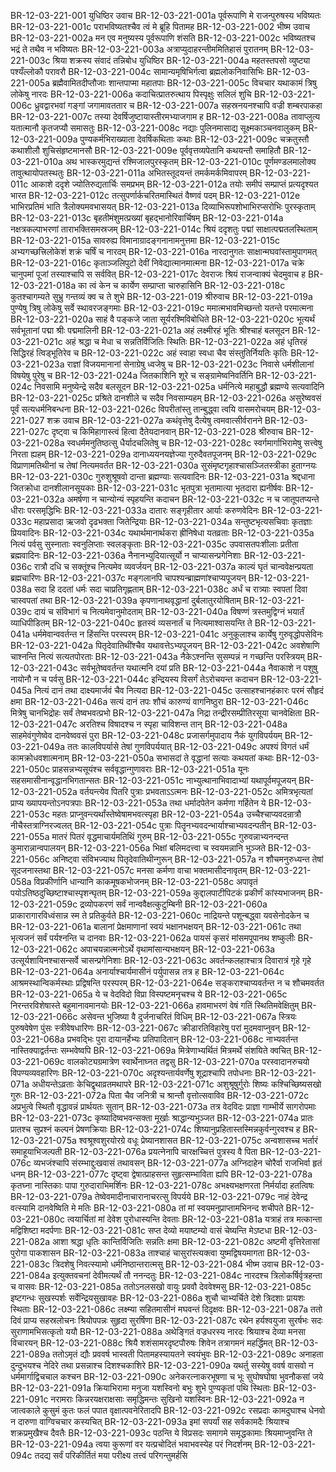 BR-12-03-221-001  	युधिष्ठिर उवाच
BR-12-03-221-001a	पूर्वरूपाणि मे राजन्पुरुषस्य भविष्यतः
BR-12-03-221-001c	पराभविष्यतश्चैव त्वं मे ब्रूहि पितामह
BR-12-03-221-002  	भीष्म उवाच
BR-12-03-221-002a	मन एव मनुष्यस्य पूर्वरूपाणि शंसति
BR-12-03-221-002c	भविष्यतश्च भद्रं ते तथैव न भविष्यतः
BR-12-03-221-003a	अत्राप्युदाहरन्तीममितिहासं पुरातनम्
BR-12-03-221-003c	श्रिया शक्रस्य संवादं तन्निबोध युधिष्ठिर
BR-12-03-221-004a	महतस्तपसो व्युष्ट्या पश्यँल्लोकौ परावरौ
BR-12-03-221-004c	सामान्यमृषिभिर्गत्वा ब्रह्मलोकनिवासिभिः
BR-12-03-221-005a	ब्रह्मैवामितदीप्तौजाः शान्तपाप्मा महातपाः
BR-12-03-221-005c	विचचार यथाकामं त्रिषु लोकेषु नारदः
BR-12-03-221-006a	कदाचित्प्रातरुत्थाय पिस्पृक्षुः सलिलं शुचि
BR-12-03-221-006c	ध्रुवद्वारभवां गङ्गां जगामावततार च
BR-12-03-221-007a	सहस्रनयनश्चापि वज्री शम्बरपाकहा
BR-12-03-221-007c	तस्या देवर्षिजुष्टायास्तीरमभ्याजगाम ह
BR-12-03-221-008a	तावाप्लुत्य यतात्मानौ कृतजप्यौ समासतुः
BR-12-03-221-008c	नद्याः पुलिनमासाद्य सूक्ष्मकाञ्चनवालुकम्
BR-12-03-221-009a	पुण्यकर्मभिराख्याता देवर्षिकथिताः कथाः
BR-12-03-221-009c	चक्रतुस्तौ कथाशीलौ शुचिसंहृष्टमानसौ
BR-12-03-221-009e	पूर्ववृत्तव्यपेतानि कथयन्तौ समाहितौ
BR-12-03-221-010a	अथ भास्करमुद्यन्तं रश्मिजालपुरस्कृतम्
BR-12-03-221-010c	पूर्णमण्डलमालोक्य तावुत्थायोपतस्थतुः
BR-12-03-221-011a	अभितस्तूदयन्तं तमर्कमर्कमिवापरम्
BR-12-03-221-011c	आकाशे ददृशे ज्योतिरुद्यतार्चिः समप्रभम्
BR-12-03-221-012a	तयोः समीपं सम्प्राप्तं प्रत्यदृश्यत भारत
BR-12-03-221-012c	तत्सुपर्णार्कचरितमास्थितं वैष्णवं पदम्
BR-12-03-221-012e	भाभिरप्रतिमं भाति त्रैलोक्यमवभासयत्
BR-12-03-221-013a	दिव्याभिरूपशोभाभिरप्सरोभिः पुरस्कृताम्
BR-12-03-221-013c	बृहतीमंशुमत्प्रख्यां बृहद्भानोरिवार्चिषम्
BR-12-03-221-014a	नक्षत्रकल्पाभरणां ताराभक्तिसमस्रजम्
BR-12-03-221-014c	श्रियं ददृशतुः पद्मां साक्षात्पद्मतलस्थिताम्
BR-12-03-221-015a	सावरुह्य विमानाग्रादङ्गनानामनुत्तमा
BR-12-03-221-015c	अभ्यगच्छत्त्रिलोकेशं शक्रं चर्षिं च नारदम्
BR-12-03-221-016a	नारदानुगतः साक्षान्मघवांस्तामुपागमत्
BR-12-03-221-016c	कृताञ्जलिपुटो देवीं निवेद्यात्मानमात्मना
BR-12-03-221-017a	चक्रे चानुपमां पूजां तस्याश्चापि स सर्ववित्
BR-12-03-221-017c	देवराजः श्रियं राजन्वाक्यं चेदमुवाच ह
BR-12-03-221-018a	का त्वं केन च कार्येण सम्प्राप्ता चारुहासिनि
BR-12-03-221-018c	कुतश्चागम्यते सुभ्रु गन्तव्यं क्व च ते शुभे
BR-12-03-221-019  	श्रीरुवाच
BR-12-03-221-019a	पुण्येषु त्रिषु लोकेषु सर्वे स्थावरजङ्गमाः
BR-12-03-221-019c	ममात्मभावमिच्छन्तो यतन्ते परमात्मना
BR-12-03-221-020a	साहं वै पङ्कजे जाता सूर्यरश्मिविबोधिते
BR-12-03-221-020c	भूत्यर्थं सर्वभूतानां पद्मा श्रीः पद्ममालिनी
BR-12-03-221-021a	अहं लक्ष्मीरहं भूतिः श्रीश्चाहं बलसूदन
BR-12-03-221-021c	अहं श्रद्धा च मेधा च सन्नतिर्विजितिः स्थितिः
BR-12-03-221-022a	अहं धृतिरहं सिद्धिरहं त्विड्भूतिरेव च
BR-12-03-221-022c	अहं स्वाहा स्वधा चैव संस्तुतिर्नियतिः कृतिः
BR-12-03-221-023a	राज्ञां विजयमानानां सेनाग्रेषु ध्वजेषु च
BR-12-03-221-023c	निवासे धर्मशीलानां विषयेषु पुरेषु च
BR-12-03-221-024a	जितकाशिनि शूरे च सङ्ग्रामेष्वनिवर्तिनि
BR-12-03-221-024c	निवसामि मनुष्येन्द्रे सदैव बलसूदन
BR-12-03-221-025a	धर्मनित्ये महाबुद्धौ ब्रह्मण्ये सत्यवादिनि
BR-12-03-221-025c	प्रश्रिते दानशीले च सदैव निवसाम्यहम्
BR-12-03-221-026a	असुरेष्ववसं पूर्वं सत्यधर्मनिबन्धना
BR-12-03-221-026c	विपरीतांस्तु तान्बुद्ध्वा त्वयि वासमरोचयम्
BR-12-03-221-027  	शक्र उवाच
BR-12-03-221-027a	कथंवृत्तेषु दैत्येषु त्वमवात्सीर्वरानने
BR-12-03-221-027c	दृष्ट्वा च किमिहागास्त्वं हित्वा दैतेयदानवान्
BR-12-03-221-028  	श्रीरुवाच
BR-12-03-221-028a	स्वधर्ममनुतिष्ठत्सु धैर्यादचलितेषु च
BR-12-03-221-028c	स्वर्गमार्गाभिरामेषु सत्त्वेषु निरता ह्यहम्
BR-12-03-221-029a	दानाध्ययनयज्ञेज्या गुरुदैवतपूजनम्
BR-12-03-221-029c	विप्राणामतिथीनां च तेषां नित्यमवर्तत
BR-12-03-221-030a	सुसंमृष्टगृहाश्चासञ्जितस्त्रीका हुताग्नयः
BR-12-03-221-030c	गुरुशुश्रूषवो दान्ता ब्रह्मण्याः सत्यवादिनः
BR-12-03-221-031a	श्रद्दधाना जितक्रोधा दानशीलानसूयकाः
BR-12-03-221-031c	भृतपुत्रा भृतामात्या भृतदारा ह्यनीर्षवः
BR-12-03-221-032a	अमर्षणा न चान्योन्यं स्पृहयन्ति कदाचन
BR-12-03-221-032c	न च जातूपतप्यन्ते धीराः परसमृद्धिभिः
BR-12-03-221-033a	दातारः सङ्गृहीतार आर्याः करुणवेदिनः
BR-12-03-221-033c	महाप्रसादा ऋजवो दृढभक्ता जितेन्द्रियाः
BR-12-03-221-034a	सन्तुष्टभृत्यसचिवाः कृतज्ञाः प्रियवादिनः
BR-12-03-221-034c	यथार्थमानार्थकरा ह्रीनिषेधा यतव्रताः
BR-12-03-221-035a	नित्यं पर्वसु सुस्नाताः स्वनुलिप्ताः स्वलङ्कृताः
BR-12-03-221-035c	उपवासतपःशीलाः प्रतीता ब्रह्मवादिनः
BR-12-03-221-036a	नैनानभ्युदियात्सूर्यो न चाप्यासन्प्रगेनिशाः
BR-12-03-221-036c	रात्रौ दधि च सक्तूंश्च नित्यमेव व्यवर्जयन्
BR-12-03-221-037a	काल्यं घृतं चान्ववेक्षन्प्रयता ब्रह्मचारिणः
BR-12-03-221-037c	मङ्गलानपि चापश्यन्ब्राह्मणांश्चाप्यपूजयन्
BR-12-03-221-038a	सदा हि ददतां धर्मः सदा चाप्रतिगृह्णताम्
BR-12-03-221-038c	अर्धं च रात्र्याः स्वपतां दिवा चास्वपतां तथा
BR-12-03-221-039a	कृपणानाथवृद्धानां दुर्बलातुरयोषिताम्
BR-12-03-221-039c	दायं च संविभागं च नित्यमेवानुमोदताम्
BR-12-03-221-040a	विषण्णं त्रस्तमुद्विग्नं भयार्तं व्याधिपीडितम्
BR-12-03-221-040c	हृतस्वं व्यसनार्तं च नित्यमाश्वासयन्ति ते
BR-12-03-221-041a	धर्ममेवान्ववर्तन्त न हिंसन्ति परस्परम्
BR-12-03-221-041c	अनुकूलाश्च कार्येषु गुरुवृद्धोपसेविनः
BR-12-03-221-042a	पितृदेवातिथींश्चैव यथावत्तेऽभ्यपूजयन्
BR-12-03-221-042c	अवशेषाणि चाश्नन्ति नित्यं सत्यतपोरताः
BR-12-03-221-043a	नैकेऽश्नन्ति सुसम्पन्नं न गच्छन्ति परस्त्रियम्
BR-12-03-221-043c	सर्वभूतेष्ववर्तन्त यथात्मनि दयां प्रति
BR-12-03-221-044a	नैवाकाशे न पशुषु नायोनौ न च पर्वसु
BR-12-03-221-044c	इन्द्रियस्य विसर्गं तेऽरोचयन्त कदाचन
BR-12-03-221-045a	नित्यं दानं तथा दाक्ष्यमार्जवं चैव नित्यदा
BR-12-03-221-045c	उत्साहश्चानहंकारः परमं सौहृदं क्षमा
BR-12-03-221-046a	सत्यं दानं तपः शौचं कारुण्यं वागनिष्ठुरा
BR-12-03-221-046c	मित्रेषु चानभिद्रोहः सर्वं तेष्वभवत्प्रभो
BR-12-03-221-047a	निद्रा तन्द्रीरसम्प्रीतिरसूया चानवेक्षिता
BR-12-03-221-047c	अरतिश्च विषादश्च न स्पृहा चाविशन्त तान्
BR-12-03-221-048a	साहमेवंगुणेष्वेव दानवेष्ववसं पुरा
BR-12-03-221-048c	प्रजासर्गमुपादाय नैकं युगविपर्ययम्
BR-12-03-221-049a	ततः कालविपर्यासे तेषां गुणविपर्ययात्
BR-12-03-221-049c	अपश्यं विगतं धर्मं कामक्रोधवशात्मनाम्
BR-12-03-221-050a	सभासदां ते वृद्धानां सत्याः कथयतां कथाः
BR-12-03-221-050c	प्राहसन्नभ्यसूयंश्च सर्ववृद्धान्गुणावराः
BR-12-03-221-051a	यूनः सहसमासीनान्वृद्धानभिगतान्सतः
BR-12-03-221-051c	नाभ्युत्थानाभिवादाभ्यां यथापूर्वमपूजयन्
BR-12-03-221-052a	वर्तयन्त्येव पितरि पुत्राः प्रभवताऽऽत्मनः
BR-12-03-221-052c	अमित्रभृत्यतां प्राप्य ख्यापयन्तोऽनपत्रपाः
BR-12-03-221-053a	तथा धर्मादपेतेन कर्मणा गर्हितेन ये
BR-12-03-221-053c	महतः प्राप्नुवन्त्यर्थांस्तेष्वेषामभवत्स्पृहा
BR-12-03-221-054a	उच्चैश्चाप्यवदन्रात्रौ नीचैस्तत्राग्निरज्वलत्
BR-12-03-221-054c	पुत्राः पितॄनभ्यवदन्भार्याश्चाभ्यवदन्पतीन्
BR-12-03-221-055a	मातरं पितरं वृद्धमाचार्यमतिथिं गुरुम्
BR-12-03-221-055c	गुरुवन्नाभ्यनन्दन्त कुमारान्नान्वपालयन्
BR-12-03-221-056a	भिक्षां बलिमदत्त्वा च स्वयमन्नानि भुञ्जते
BR-12-03-221-056c	अनिष्ट्वा संविभज्याथ पितृदेवातिथीन्गुरून्
BR-12-03-221-057a	न शौचमनुरुध्यन्त तेषां सूदजनास्तथा
BR-12-03-221-057c	मनसा कर्मणा वाचा भक्तमासीदनावृतम्
BR-12-03-221-058a	विप्रकीर्णानि धान्यानि काकमूषकभोजनम्
BR-12-03-221-058c	अपावृतं पयोऽतिष्ठदुच्छिष्टाश्चास्पृशन्घृतम्
BR-12-03-221-059a	कुद्दालपाटीपिटकं प्रकीर्णं कांस्यभाजनम्
BR-12-03-221-059c	द्रव्योपकरणं सर्वं नान्ववैक्षत्कुटुम्बिनी
BR-12-03-221-060a	प्राकारागारविध्वंसान्न स्म ते प्रतिकुर्वते
BR-12-03-221-060c	नाद्रियन्ते पशून्बद्ध्वा यवसेनोदकेन च
BR-12-03-221-061a	बालानां प्रेक्षमाणानां स्वयं भक्षानभक्षयन्
BR-12-03-221-061c	तथा भृत्यजनं सर्वं पर्यश्नन्ति च दानवाः
BR-12-03-221-062a	पायसं कृसरं मांसमपूपानथ शष्कुलीः
BR-12-03-221-062c	अपाचयन्नात्मनोऽर्थे वृथामांसान्यभक्षयन्
BR-12-03-221-063a	उत्सूर्यशायिनश्चासन्सर्वे चासन्प्रगेनिशाः
BR-12-03-221-063c	अवर्तन्कलहाश्चात्र दिवारात्रं गृहे गृहे
BR-12-03-221-064a	अनार्याश्चार्यमासीनं पर्युपासन्न तत्र ह
BR-12-03-221-064c	आश्रमस्थान्विकर्मस्थाः प्रद्विषन्ति परस्परम्
BR-12-03-221-064e	सङ्कराश्चाप्यवर्तन्त न च शौचमवर्तत
BR-12-03-221-065a	ये च वेदविदो विप्रा विस्पष्टमनृचश्च ये
BR-12-03-221-065c	निरन्तरविशेषास्ते बहुमानावमानयोः
BR-12-03-221-066a	हावमाभरणं वेषं गतिं स्थितिमवेक्षितुम्
BR-12-03-221-066c	असेवन्त भुजिष्या वै दुर्जनाचरितं विधिम्
BR-12-03-221-067a	स्त्रियः पुरुषवेषेण पुंसः स्त्रीवेषधारिणः
BR-12-03-221-067c	क्रीडारतिविहारेषु परां मुदमवाप्नुवन्
BR-12-03-221-068a	प्रभवद्भिः पुरा दायानर्हेभ्यः प्रतिपादितान्
BR-12-03-221-068c	नाभ्यवर्तन्त नास्तिक्याद्वर्तन्तः सम्भवेष्वपि
BR-12-03-221-069a	मित्रेणाभ्यर्थितं मित्रमर्थे संशयिते क्वचित्
BR-12-03-221-069c	वालकोट्यग्रमात्रेण स्वार्थेनाघ्नत तद्वसु
BR-12-03-221-070a	परस्वादानरुचयो विपण्यव्यवहारिणः
BR-12-03-221-070c	अदृश्यन्तार्यवर्णेषु शूद्राश्चापि तपोधनाः
BR-12-03-221-071a	अधीयन्तेऽव्रताः केचिद्वृथाव्रतमथापरे
BR-12-03-221-071c	अशुश्रूषुर्गुरोः शिष्यः कश्चिच्छिष्यसखो गुरुः
BR-12-03-221-072a	पिता चैव जनित्री च श्रान्तौ वृत्तोत्सवाविव
BR-12-03-221-072c	अप्रभुत्वे स्थितौ वृद्धावन्नं प्रार्थयतः सुतान्
BR-12-03-221-073a	तत्र वेदविदः प्राज्ञा गाम्भीर्ये सागरोपमाः
BR-12-03-221-073c	कृष्यादिष्वभवन्सक्ता मूर्खाः श्राद्धान्यभुञ्जत
BR-12-03-221-074a	प्रातः प्रातश्च सुप्रश्नं कल्पनं प्रेषणक्रियाः
BR-12-03-221-074c	शिष्यानुप्रहितास्तस्मिन्नकुर्वन्गुरवश्च ह
BR-12-03-221-075a	श्वश्रूश्वशुरयोरग्रे वधूः प्रेष्यानशासत
BR-12-03-221-075c	अन्वशासच्च भर्तारं समाहूयाभिजल्पती
BR-12-03-221-076a	प्रयत्नेनापि चारक्षच्चित्तं पुत्रस्य वै पिता
BR-12-03-221-076c	व्यभजंश्चापि संरम्भाद्दुःखवासं तथावसन्
BR-12-03-221-077a	अग्निदाहेन चोरैर्वा राजभिर्वा हृतं धनम्
BR-12-03-221-077c	दृष्ट्वा द्वेषात्प्राहसन्त सुहृत्सम्भाविता ह्यपि
BR-12-03-221-078a	कृतघ्ना नास्तिकाः पापा गुरुदाराभिमर्शिनः
BR-12-03-221-078c	अभक्ष्यभक्षणरता निर्मर्यादा हतत्विषः
BR-12-03-221-079a	तेष्वेवमादीनाचारानाचरत्सु विपर्यये
BR-12-03-221-079c	नाहं देवेन्द्र वत्स्यामि दानवेष्विति मे मतिः
BR-12-03-221-080a	तां मां स्वयमनुप्राप्तामभिनन्द शचीपते
BR-12-03-221-080c	त्वयार्चितां मां देवेश पुरोधास्यन्ति देवताः
BR-12-03-221-081a	यत्राहं तत्र मत्कान्ता मद्विशिष्टा मदर्पणाः
BR-12-03-221-081c	सप्त देव्यो मयाष्टम्यो वासं चेष्यन्ति मेऽष्टधा
BR-12-03-221-082a	आशा श्रद्धा धृतिः कान्तिर्विजितिः सन्नतिः क्षमा
BR-12-03-221-082c	अष्टमी वृत्तिरेतासां पुरोगा पाकशासन
BR-12-03-221-083a	ताश्चाहं चासुरांस्त्यक्त्वा युष्मद्विषयमागता
BR-12-03-221-083c	त्रिदशेषु निवत्स्यामो धर्मनिष्ठान्तरात्मसु
BR-12-03-221-084  	भीष्म उवाच
BR-12-03-221-084a	इत्युक्तवचनां देवीमत्यर्थं तौ ननन्दतुः
BR-12-03-221-084c	नारदश्च त्रिलोकर्षिर्वृत्रहन्ता च वासवः
BR-12-03-221-085a	ततोऽनलसखो वायुः प्रववौ देववेश्मसु
BR-12-03-221-085c	इष्टगन्धः सुखस्पर्शः सर्वेन्द्रियसुखावहः
BR-12-03-221-086a	शुचौ चाभ्यर्चिते देशे त्रिदशाः प्रायशः स्थिताः
BR-12-03-221-086c	लक्ष्म्या सहितमासीनं मघवन्तं दिदृक्षवः
BR-12-03-221-087a	ततो दिवं प्राप्य सहस्रलोचनः श्रियोपपन्नः सुहृदा सुरर्षिणा
BR-12-03-221-087c	रथेन हर्यश्वयुजा सुरर्षभः सदः सुराणामभिसत्कृतो ययौ
BR-12-03-221-088a	अथेङ्गितं वज्रधरस्य नारदः श्रियाश्च देव्या मनसा विचारयन्
BR-12-03-221-088c	श्रियै शशंसामरदृष्टपौरुषः शिवेन तत्रागमनं महर्द्धिमत्
BR-12-03-221-089a	ततोऽमृतं द्यौः प्रववर्ष भास्वती पितामहस्यायतने स्वयंभुवः
BR-12-03-221-089c	अनाहता दुन्दुभयश्च नेदिरे तथा प्रसन्नाश्च दिशश्चकाशिरे
BR-12-03-221-090a	यथर्तु सस्येषु ववर्ष वासवो न धर्ममार्गाद्विचचाल कश्चन
BR-12-03-221-090c	अनेकरत्नाकरभूषणा च भूः सुघोषघोषा भुवनौकसां जये
BR-12-03-221-091a	क्रियाभिरामा मनुजा यशस्विनो बभुः शुभे पुण्यकृतां पथि स्थिताः
BR-12-03-221-091c	नरामराः किन्नरयक्षराक्षसाः समृद्धिमन्तः सुखिनो यशस्विनः
BR-12-03-221-092a	न जात्वकाले कुसुमं कुतः फलं पपात वृक्षात्पवनेरितादपि
BR-12-03-221-092c	रसप्रदाः कामदुघाश्च धेनवो न दारुणा वाग्विचचार कस्यचित्
BR-12-03-221-093a	इमां सपर्यां सह सर्वकामदैः श्रियाश्च शक्रप्रमुखैश्च दैवतैः
BR-12-03-221-093c	पठन्ति ये विप्रसदः समागमे समृद्धकामाः श्रियमाप्नुवन्ति ते
BR-12-03-221-094a	त्वया कुरूणां वर यत्प्रचोदितं भवाभवस्येह परं निदर्शनम्
BR-12-03-221-094c	तदद्य सर्वं परिकीर्तितं मया परीक्ष्य तत्त्वं परिगन्तुमर्हसि

